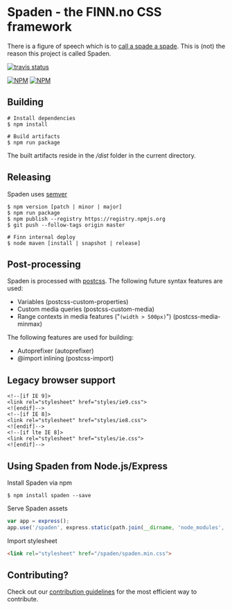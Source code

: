 # Spaden - the FINN.no CSS framework

There is a figure of speech which is to [call a spade a spade](https://en.wikipedia.org/wiki/Call_a_spade_a_spade). This is (not) the reason this project is called Spaden.

[![travis status](https://api.travis-ci.org/finn-no/spaden.png)](https://travis-ci.org/finn-no/spaden)

[![NPM](https://nodei.co/npm/spaden.png?stars&downloads)](https://nodei.co/npm/spaden/)
[![NPM](https://nodei.co/npm-dl/spaden.png)](https://nodei.co/npm/spaden/)

## Building

	# Install dependencies
	$ npm install

	# Build artifacts
	$ npm run package

The built artifacts reside in the _/dist_ folder in the current directory.

## Releasing

Spaden uses [semver](http://semver.org/)

	$ npm version [patch | minor | major]
	$ npm run package
	$ npm publish --registry https://registry.npmjs.org
	$ git push --follow-tags origin master

	# Finn internal deploy
	$ node maven [install | snapshot | release]

## Post-processing

Spaden is processed with [postcss](https://github.com/postcss/postcss). The following future syntax features are used:

* Variables (postcss-custom-properties)
* Custom media queries (postcss-custom-media)
* Range contexts in media features ("`(width > 500px)`") (postcss-media-minmax)

The following features are used for building:

* Autoprefixer (autoprefixer)
* @import inlining (postcss-import)

## Legacy browser support

	<!--[if IE 9]>
	<link rel="stylesheet" href="styles/ie9.css">
	<![endif]-->
	<!--[if IE 8]>
	<link rel="stylesheet" href="styles/ie8.css">
	<![endif]-->
	<!--[if lte IE 8]>
	<link rel="stylesheet" href="styles/ie.css">
	<![endif]-->

## Using Spaden from Node.js/Express

Install Spaden via npm

	$ npm install spaden --save

Serve Spaden assets

```javascript
var app = express();
app.use('/spaden', express.static(path.join(__dirname, 'node_modules', 'spaden', 'dist')));
```

Import stylesheet

```html
<link rel="stylesheet" href="/spaden/spaden.min.css">
```

## Contributing?

Check out our [contribution guidelines](contributing.md) for the most efficient way to contribute.
